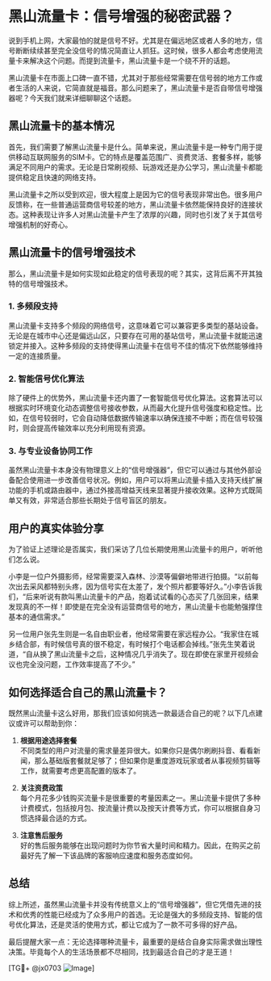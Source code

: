 # 黑山流量卡：信号增强的秘密武器？

说到手机上网，大家最怕的就是信号不好。尤其是在偏远地区或者人多的地方，信号断断续续甚至完全没信号的情况简直让人抓狂。这时候，很多人都会考虑使用流量卡来解决这个问题。而提到流量卡，黑山流量卡是一个绕不开的话题。

黑山流量卡在市面上口碑一直不错，尤其对于那些经常需要在信号弱的地方工作或者生活的人来说，它简直就是福音。那么问题来了，黑山流量卡是否自带信号增强器呢？今天我们就来详细聊聊这个话题。

## 黑山流量卡的基本情况

首先，我们需要了解黑山流量卡是什么。简单来说，黑山流量卡是一种专门用于提供移动互联网服务的SIM卡。它的特点是覆盖范围广、资费灵活、套餐多样，能够满足不同用户的需求。无论是日常刷视频、玩游戏还是办公学习，黑山流量卡都能提供稳定且快速的网络支持。

黑山流量卡之所以受到欢迎，很大程度上是因为它的信号表现非常出色。很多用户反馈称，在一些普通运营商信号较差的地方，黑山流量卡依然能保持良好的连接状态。这种表现让许多人对黑山流量卡产生了浓厚的兴趣，同时也引发了关于其信号增强机制的好奇心。

## 黑山流量卡的信号增强技术

那么，黑山流量卡是如何实现如此稳定的信号表现的呢？其实，这背后离不开其独特的信号增强技术。

### 1. **多频段支持**
黑山流量卡支持多个频段的网络信号，这意味着它可以兼容更多类型的基站设备。无论是在城市中心还是偏远山区，只要存在可用的基站信号，黑山流量卡就能迅速锁定并接入。这种多频段的支持使得黑山流量卡在信号不佳的情况下依然能够维持一定的连接质量。

### 2. **智能信号优化算法**
除了硬件上的优势外，黑山流量卡还内置了一套智能信号优化算法。这套算法可以根据实时环境变化动态调整信号接收参数，从而最大化提升信号强度和稳定性。比如，在信号较弱时，它会自动降低数据传输速率以确保连接不中断；而在信号较强时，则会提高传输效率以充分利用现有资源。

### 3. **与专业设备协同工作**
虽然黑山流量卡本身没有物理意义上的“信号增强器”，但它可以通过与其他外部设备配合使用进一步改善信号状况。例如，用户可以将黑山流量卡插入支持天线扩展功能的手机或路由器中，通过外接高增益天线来显著提升接收效果。这种方式既简单又有效，非常适合那些长期处于信号盲区的朋友。

## 用户的真实体验分享

为了验证上述理论是否属实，我们采访了几位长期使用黑山流量卡的用户，听听他们怎么说。

小李是一位户外摄影师，经常需要深入森林、沙漠等偏僻地带进行拍摄。“以前每次出去采风都特别头疼，因为信号实在太差了，发个照片都要等好久。”小李告诉我们，“后来听说有款叫黑山流量卡的产品，抱着试试看的心态买了几张回来，结果发现真的不一样！即使是在完全没有运营商信号的地方，黑山流量卡也能勉强撑住基本的通信需求。”

另一位用户张先生则是一名自由职业者，他经常需要在家远程办公。“我家住在城乡结合部，有时候信号真的很不稳定，有时候打个电话都会掉线。”张先生笑着说道，“自从换了黑山流量卡之后，这种情况几乎消失了。现在即使在家里开视频会议也完全没问题，工作效率提高了不少。”

## 如何选择适合自己的黑山流量卡？

既然黑山流量卡这么好用，那我们应该如何挑选一款最适合自己的呢？以下几点建议或许可以帮助到你：

1. **根据用途选择套餐**  
   不同类型的用户对流量的需求量差异很大。如果你只是偶尔刷刷抖音、看看新闻，那么基础版套餐就足够了；但如果你是重度游戏玩家或者从事视频剪辑等工作，就需要考虑更高配置的版本了。

2. **关注资费政策**  
   每个月花多少钱购买流量卡是很重要的考量因素之一。黑山流量卡提供了多种计费模式，包括按月包、按流量计费以及按天计费等方式，你可以根据自身习惯选择最合适的方式。

3. **注意售后服务**  
   好的售后服务能够在出现问题时为你节省大量时间和精力。因此，在购买之前最好先了解一下该品牌的客服响应速度和服务态度如何。

## 总结

综上所述，虽然黑山流量卡并没有传统意义上的“信号增强器”，但它凭借先进的技术和优秀的性能已经成为了众多用户的首选。无论是强大的多频段支持、智能的信号优化算法，还是灵活的使用方式，都让它成为了一款不可多得的好产品。

最后提醒大家一点：无论选择哪种流量卡，最重要的是结合自身实际需求做出理性决策。毕竟每个人的生活场景都不尽相同，找到最适合自己的才是王道！

[TG💪+ @jx0703 ![Image](https://github.com/user-attachments/assets/dbca1d08-cadb-493c-b0ec-ad6f7a83f270)]